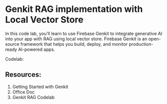 # Genkit RAG implementation with Local Vector Store

In this code lab, you'll learn to use Firebase Genkit to integrate generative AI into your app with RAG using local vector store. 
Firebase Genkit is an open-source framework that helps you build, deploy, and monitor production-ready AI-powered apps.

Codelab: 

## Resources:
1. Getting Started with Genkit
2. Office Doc
3. Genkit RAG Codelab

